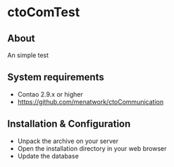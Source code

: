 ctoComTest
==========

About
-----

An simple test 



System requirements
-------------------

* Contao 2.9.x or higher
* https://github.com/menatwork/ctoCommunication


Installation & Configuration
----------------------------

* Unpack the archive on your server
* Open the installation directory in your web browser
* Update the database
